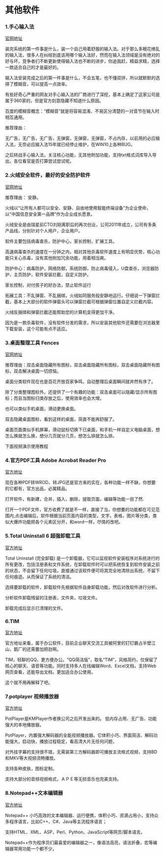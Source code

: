 # 其他软件

### 1.手心输入法

[官网地址]('http://www.xinshuru.com/index.html?p=win)

装完系统的第一件事是什么，装一个自己用着舒服的输入法。对于那么多眼花缭乱的输入法，很多人在纠结到底该用哪个输入法好，然而在输入法领域是没有绝对的好与坏，竞争者们不断更新使得输入法也不断的进步，你追我赶，精益求精，选择一款适合自己的才是最好的。

输入法安装完成之后的第一件事是什么，不会五笔，也不懂双拼，所以就默默的选择了模糊音，可以提高一点效率。

有些好奇心严重的网友对手心输入法的厂商进行了深挖，基本上确定了这家公司是属于360家的，但是官方刻意隐藏不知道什么原因。

百度的模糊音概念：“模糊音”就是将容易混淆、不易区分清楚的一对音节在输入时相互通用。

推荐理由：

  无广告，无广告，无广告，无弹窗，无弹窗，无弹窗，不占内存，以前用的必应输入法，无奈必应输入法15年就已经停止维护，在WIN10上各种BUG。

  之后转战手心输入法，关注核心功能，无其他附加功能，支持txt格式词库导入导出，各位看官是否打算尝试尝试呢。

### 2.火绒安全软件，最好的安全防护软件

[官网地址]('https://www.huorong.cn/')

推荐理由： 安静。

火绒以“让所有人都可以安全、安静、自由地使用智能终端设备”为企业使命，以“中国信息安全第一品牌”作为企业成长愿景。

火绒安全是由瑞星前CTO刘刚离职后的再次创业，公司2011年成立，公司有多条产品线，分别针对个人用户，企业用户。

软件主要包括病毒查杀，防护中心，家长控制，扩展工具。

高速病毒查杀的速度在一分钟之内，相对其他杀毒软件速度上有明显优势，核心功能只关心杀毒，没有其他附加冗余功能，用着相当爽。

防护中心：病毒防护，网络防御，系统防御，防止病毒侵入，U盘查杀，浏览器防护，主页防护，软件安装拦截，自定义防护。


家长控制，对付孩子的好办法，禁止软件运行

拓展工具：不乱弹窗、不乱捆绑，火绒如同服务般安静地运行。仔细说一下弹窗拦截，基本上大部分的软件弹窗头可以弹窗拦截可根据弹窗位置自定义拦截内容。

火绒反捆绑和弹窗拦截还能帮助您的计算机变得更加干净。

因为是一款杀毒软件，没有软件分发的需求，所以安装其他软件还需要在浏览器里下载安装，这个可能有点不适应。




### 3.桌面整理工具 Fences

[官网地址]('https://www.stardock.com/products/fences/')

推荐理由：双击桌面隐藏所有图标，双击桌面隐藏所有图标，双击桌面隐藏所有图标，双击解决桌面一切烦恼。

桌面分类软件现在也是百花齐放百家争鸣，自动整理后桌面瞬间就井然有序了。

除了分类整理图标外，还提供了一个有趣的功能：双击桌面可以隐藏/显示所有图标；而且当图标归类存放之后，使用效率也会大增。

也可以类似手机桌面，滑动更换桌面。

双击隐藏桌面图标，看到这样的桌面，简直不能再舒服了。

桌面页面类似手机屏幕，滑动鼠标切换下已桌面，和手机一样自定义电脑桌面，想怎么换就怎么换，想分几页就分几页，想怎么排就怎么排。

下面视频演示使用教程

### 4.官方PDF工具 Adobe Acrobat Reader Pro

[官方地址]('https://get.adobe.com/cn/reader/otherversions/')

现在各种PDF转WROD、转JPG还是官方来的实在，各种功能一样不缺，你想要的它都有，官方出品，必属精品。

打开软件，有新建，合并，插入，删除，提取页面，编辑等功能一目了然.



打开一个PDF文件，官方收费了就是不一样，直接了当，你想要的功能都在可见范围内,点击编辑后，软件根据当前页面内容的类型，文字，表格，图片等分类，类似大爆炸功能把各个元素区分开，和word一样，尽情的改吧。

### 5.Total Uninstall 6 超强卸载工具

[官方地址]('https://www.martau.com/zh-CN/uninstaller-download.php')

Total Uninstall (完全卸载) 是一个卸载器，它可以监视软件安装程序对系统进行的所有更改，包括注册表和文件系统，在卸载软件时可以把系统恢复到软件安装之前的状态，不会留下任何垃圾。直接通过该软件便可将其完全地清除出系统，不留下任何痕迹。从而保证了系统的清洁。

选择要卸载的软件，卸载软件先根据软件自身卸载功能，然后对改软件进行分析。

分析软件卸载残留的注册表，文件夹，垃圾文件。

卸载完成后显示已清理的文件。

### 6.TIM

[官方地址]('https://go.smzdm.com/176b314d61e9119b/cb_aa_yc_163_673419_10943_0_1641_0')

官方地址来看，属于办公软件，目前企业聊天交流工具被阿里的钉钉霸占半壁江山，鹅厂的还需要加把劲啊。

TIM，轻聊的QQ，更方便办公。“QQ简洁版”，取名“TIM”，风格简约，仅保留了核心的聊天、语音等功能。同时支持多人在线编辑Word、Excel文档，支持Web网页查看，还能导出文档，更加适合办公使用。

这个就不用再解释了吧。



### 7.potplayer 视频播放器

[官方地址]('http://potplayer.daum.net/?lang=zh_CN')


PotPlayer是KMPlayer作者换公司之后开发出来的。 低内存占用、无广告、功能强大的本地播放器。

PotPlayer，内置强大解码器的全能视频播放器。它体积小巧、界面简洁、解码功能强大，启动快，播放过程稳定，看高清大片无任何问题，

对外挂字幕的支持很不错，无需装第三方解码器即可播放主流格式视频，支持BD和MKV等大视频流畅播放。



支持各种皮肤，图标定制。


支持大部分的音频视频格式，ＡＰＥ等无损音乐也完美支持。




### 8.Notepad++文本编辑器

[官方地址]('https://notepad-plus-plus.org/')

Notepad++ 小巧高效的文本编辑器、运行便携，体积小巧、资源占用小，支持众多程序语言，比如C++、C#、Java等主流程序语言；

支持HTML、XML、ASP，Perl、Python、JavaScript等网页/脚本语言。

Notepad++作为程序员们最喜爱的编辑器之一，像语法高亮，语法折叠，宏等编辑器常用功能一个都不少。
